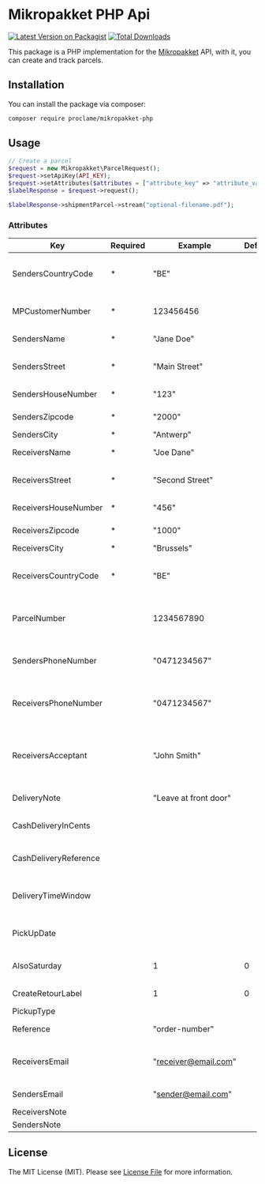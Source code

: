 # Mikropakket PHP Api

[![Latest Version on Packagist](https://img.shields.io/packagist/v/vendor_slug/package_slug.svg?style=flat-square)](https://packagist.org/packages/proclame/micropakket-php)
[![Total Downloads](https://img.shields.io/packagist/dt/vendor_slug/package_slug.svg?style=flat-square)](https://packagist.org/packages/vendor_slug/package_slug)

[comment]: <> ([![GitHub Tests Action Status]&#40;https://img.shields.io/github/workflow/status/vendor_slug/package_slug/run-tests?label=tests&#41;]&#40;https://github.com/vendor_slug/package_slug/actions?query=workflow%3ATests+branch%3Amaster&#41;)

[comment]: <> ([![GitHub Code Style Action Status]&#40;https://img.shields.io/github/workflow/status/vendor_slug/package_slug/Check%20&%20fix%20styling?label=code%20style&#41;]&#40;https://github.com/vendor_slug/package_slug/actions?query=workflow%3A"Check+%26+fix+styling"+branch%3Amaster&#41;)


This package is a PHP implementation for the [Mikropakket](https://www.mikropakket.be/) API, with it, you can create and track parcels.

## Installation

You can install the package via composer:

```bash
composer require proclame/mikropakket-php
```

## Usage

```php
// Create a parcel
$request = new Mikropakket\ParcelRequest();
$request->setApiKey(API_KEY);
$request->setAttributes($attributes = ["attribute_key" => "attribute_value"]);
$labelResponse = $request->request();

$labelResponse->shipmentParcel->stream("optional-filename.pdf");
```

### Attributes
Key | Required | Example | Default | Description
--- | --- | --- | --- | ---
SendersCountryCode | * | "BE" | | Countrycode from sender in isocode-1366 format
MPCustomerNumber | * | 123456456 | | Mikropakket Customer number
SendersName | * | "Jane Doe" | | Name of the parcel sender
SendersStreet | * | "Main Street" | | Senders street (no housenumber) 
SendersHouseNumber | * | "123" | | Senders Housenumber
SendersZipcode | * | "2000" | | Senders Zip Code
SendersCity | * | "Antwerp" | | Senders City
ReceiversName | * | "Joe Dane" | | Receivers Name
ReceiversStreet | * | "Second Street" | | Receivers Street (no housenumber)
ReceiversHouseNumber | * | "456" | | Receivers Housenumber
ReceiversZipcode | * | "1000" | | Receivers Zip Code
ReceiversCity | * | "Brussels" | | Receivers City
ReceiversCountryCode | * | "BE" | | Countrycode addressee in isocode-1366 format
ParcelNumber | | 1234567890 | | Unique parcel nr, length 10 digits (unsure of purpose) 
SendersPhoneNumber | | "0471234567" | | Senders Phone Number (unsure if used)
ReceiversPhoneNumber | | "0471234567" | | Receivers Phone Number (unsure if used)
ReceiversAcceptant | | "John Smith" | | Receivers personal name (eg: if ReceiversName = business name)
DeliveryNote | | "Leave at front door" | | Delivery directions
CashDeliveryInCents | | | | Not sure this is supported in BE
CashDeliveryReference | | | | Not sure this is supported in BE
DeliveryTimeWindow | | | | Timewindow for delivery on time in iso8601 format
PickUpDate | | | | Date of pick up at senders location
AlsoSaturday | | 1 | 0 | Also enable delivery on Saturday
CreateRetourLabel | | 1 | 0 | Create return label as  well 
PickupType | | | | Unsure
Reference | | "order-number" | | Reference for the order 
ReceiversEmail | | "receiver@email.com" | | Receivers Email address (for notification) 
SendersEmail | | "sender@email.com" | | Senders Email address
ReceiversNote | | | | Unsure
SendersNote | | | | Unsure

[comment]: <> (## Testing)

[comment]: <> (```bash)

[comment]: <> (composer test)

[comment]: <> (```)

[comment]: <> (## Changelog)

[comment]: <> (Please see [CHANGELOG]&#40;CHANGELOG.md&#41; for more information on what has changed recently.)

[comment]: <> (## Contributing)

[comment]: <> (Please see [CONTRIBUTING]&#40;.github/CONTRIBUTING.md&#41; for details.)

[comment]: <> (## Security Vulnerabilities)

[comment]: <> (Please review [our security policy]&#40;../../security/policy&#41; on how to report security vulnerabilities.)

[comment]: <> (## Credits)

[comment]: <> (- [:author_name]&#40;https://github.com/:author_username&#41;)

[comment]: <> (- [All Contributors]&#40;../../contributors&#41;)

## License

The MIT License (MIT). Please see [License File](LICENSE.md) for more information.
